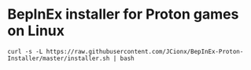 # BepInEx installer for Proton games on Linux
```
curl -s -L https://raw.githubusercontent.com/JCionx/BepInEx-Proton-Installer/master/installer.sh | bash
```
